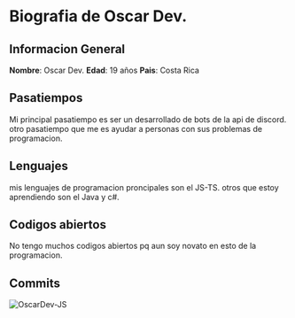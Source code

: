 # Biografia de Oscar Dev.
## Informacion General
**Nombre**: Oscar Dev.
**Edad**: 19 años
**Pais**: Costa Rica
## Pasatiempos
Mi principal pasatiempo es ser un desarrollado de bots de la api de discord.
otro pasatiempo que me es ayudar a personas con sus problemas de programacion.
## Lenguajes
mis lenguajes de programacion proncipales son el JS-TS.
otros que estoy aprendiendo son el Java y c#.
##  Codigos abiertos
No tengo muchos codigos abiertos pq aun soy novato en esto de la programacion.
## Commits
![OscarDev-JS](https://github-readme-stats.vercel.app/api?username=OscarDev-JS&show_icons=true&theme=radical)
